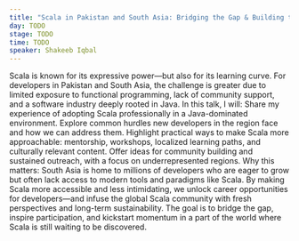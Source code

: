 ```yaml
---
title: "Scala in Pakistan and South Asia: Bridging the Gap & Building the Future"
day: TODO
stage: TODO
time: TODO
speaker: Shakeeb Iqbal
---
```


Scala is known for its expressive power—but also for its learning curve. For developers in Pakistan and South Asia, the challenge is greater due to limited exposure to functional programming, lack of community support, and a software industry deeply rooted in Java.
In this talk, I will:
Share my experience of adopting Scala professionally in a Java-dominated environment.
Explore common hurdles new developers in the region face and how we can address them.
Highlight practical ways to make Scala more approachable: mentorship, workshops, localized learning paths, and culturally relevant content.
Offer ideas for community building and sustained outreach, with a focus on underrepresented regions.
Why this matters: South Asia is home to millions of developers who are eager to grow but often lack access to modern tools and paradigms like Scala. By making Scala more accessible and less intimidating, we unlock career opportunities for developers—and infuse the global Scala community with fresh perspectives and long-term sustainability.
The goal is to bridge the gap, inspire participation, and kickstart momentum in a part of the world where Scala is still waiting to be discovered.
    